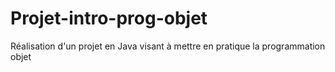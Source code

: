 # Projet-intro-prog-objet
Réalisation d'un projet en Java visant à mettre en pratique la programmation objet
